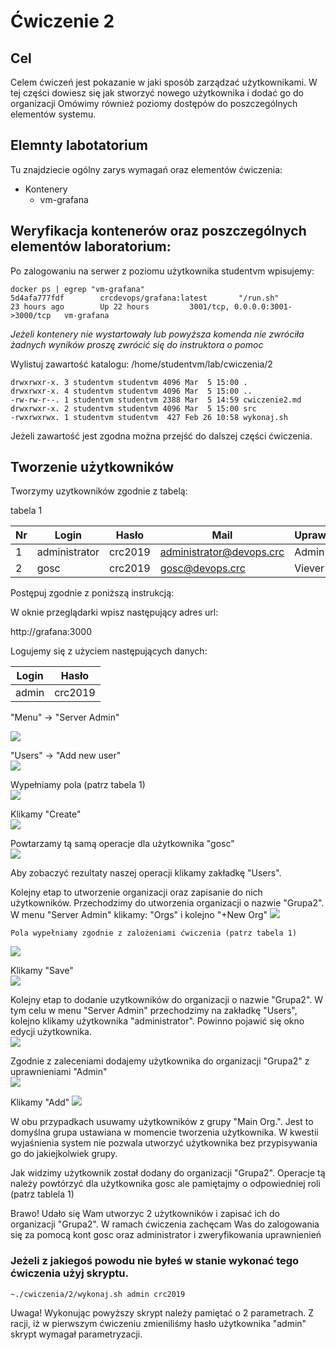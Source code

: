 # Ćwiczenie 2

## Cel

Celem ćwiczeń jest pokazanie w jaki sposób zarządzać użytkownikami. W tej części dowiesz się jak stworzyć nowego użytkownika i dodać go do organizacji Omówimy również poziomy dostępów do poszczególnych elementów systemu.

## Elemnty labotatorium

Tu znajdziecie ogólny zarys wymagań oraz elementów ćwiczenia:

+ Kontenery
  * vm-grafana

## Weryfikacja kontenerów oraz poszczególnych elementów laboratorium:

Po zalogowaniu na serwer z poziomu użytkownika studentvm wpisujemy:
```
docker ps | egrep "vm-grafana"
5d4afa777fdf        crcdevops/grafana:latest       "/run.sh"                23 hours ago        Up 22 hours         3001/tcp, 0.0.0.0:3001->3000/tcp   vm-grafana

```

*Jeżeli kontenery nie wystartowały lub powyższa komenda nie zwróciła żadnych wyników proszę zwrócić się do instruktora o pomoc*


Wylistuj zawartość katalogu: /home/studentvm/lab/cwiczenia/2

```
drwxrwxr-x. 3 studentvm studentvm 4096 Mar  5 15:00 .
drwxrwxr-x. 4 studentvm studentvm 4096 Mar  5 15:00 ..
-rw-rw-r--. 1 studentvm studentvm 2388 Mar  5 14:59 cwiczenie2.md
drwxrwxr-x. 2 studentvm studentvm 4096 Mar  5 15:00 src
-rwxrwxrwx. 1 studentvm studentvm  427 Feb 26 10:58 wykonaj.sh

```

Jeżeli zawartość jest zgodna można przejść do dalszej części ćwiczenia.

## Tworzenie użytkowników
Tworzymy uzytkowników zgodnie z tabelą:

tabela 1

| Nr | Login         | Hasło   | Mail                        | Uprawnienia | Organizacja |
|----|---------------|---------|-----------------------------|-------------| ------------|
| 1  | administrator | crc2019 | administrator@devops.crc    | Admin       | Grupa2      |
| 2  | gosc          | crc2019 | gosc@devops.crc             | Viever      | Grupa2      |


Postępuj zgodnie z poniższą instrukcją:

W oknie przeglądarki wpisz następujący adres url:

http://grafana:3000

Logujemy się z użyciem następujących danych:


| Login | Hasło   |
|-------|:-------:|
| admin | crc2019 |


"Menu" → "Server Admin"<br/>

![](src/dodawanie-uzytkownika-1 "")

"Users" → "Add new user"<br/>
![](src/dodawanie-uzytkownika-2 "")

Wypełniamy pola (patrz tabela 1)<br/>
![](src/dodawanie-uzytkownika-3 "")

Klikamy "Create"<br/>
![](src/dodawanie-uzytkownika-4 "")

Powtarzamy tą samą operacje dla użytkownika "gosc"<br/>
![](src/dodawanie-uzytkownika-5 "")

Aby zobaczyć rezultaty naszej operacji klikamy zakładkę "Users".

Kolejny etap to utworzenie organizacji oraz zapisanie do nich użytkowników. Przechodzimy do utworzenia organizacji o nazwie "Grupa2". W menu "Server Admin" klikamy: "Orgs" i kolejno "+New Org"
![](src/dodawanie-organizacji-1 "")

`Pola wypełniamy zgodnie z zalożeniami ćwiczenia (patrz tabela 1)`

![](src/dodawanie-organizacji-2 "")

Klikamy "Save"<br/>
![](src/dodawanie-organizacji-3 "")

Kolejny etap to dodanie uzytkowników do organizacji o nazwie "Grupa2". W tym celu w menu "Server Admin" przechodzimy na zakładkę "Users", kolejno klikamy użytkownika "administrator". Powinno pojawić się okno edycji użytkownika.<br/>
![](src/uzytkownik-organizacja-1 "")

Zgodnie z zaleceniami dodajemy użytkownika do organizacji "Grupa2" z uprawnieniami "Admin"<br/>
![](src/uzytkownik-organizacja-2 "")

Klikamy "Add"
![](src/uzytkownik-organizacja-3 "")

W obu przypadkach usuwamy użytkowników z grupy "Main Org.". Jest to domyślna grupa ustawiana w momencie tworzenia użytkownika. W kwestii wyjaśnienia system nie pozwala utworzyć użytkownika bez przypisywania go do jakiejkolwiek grupy.

Jak widzimy użytkownik został dodany do organizacji "Grupa2". Operacje tą należy powtórzyć dla użytkownika gosc ale pamiętajmy o odpowiedniej roli (patrz tablela 1)

Brawo! Udało się Wam utworzyc 2 użytkowników i zapisać ich do organizacji "Grupa2". W ramach ćwiczenia zachęcam Was do zalogowania się za pomocą kont gosc oraz administrator i zweryfikowania uprawnienień

### Jeżeli z jakiegoś powodu nie byłeś w stanie wykonać tego ćwiczenia użyj skryptu.
```
~./cwiczenia/2/wykonaj.sh admin crc2019
```

Uwaga!
Wykonując powyższy skrypt należy pamiętać o 2 parametrach. Z racji, iż w pierwszym ćwiczeniu zmieniliśmy hasło użytkownika "admin" skrypt wymagał parametryzacji.
